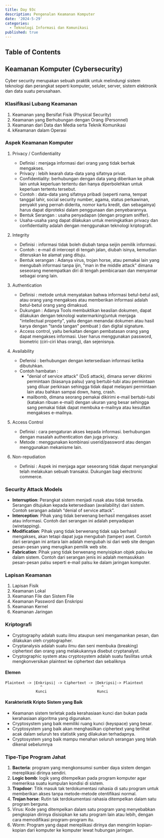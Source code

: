 ```yaml
---
title: Day 93c
description: Pengenalan Keamanan Komputer
date: '2024-5-29'
categories:
  - Teknologi Informasi dan Komunikasi
published: true
---
```


## Table of Contents

## Keamanan Komputer (Cybersecurity)

Cyber security merupakan sebuah praktik untuk melindungi sistem teknologi dan perangkat seperti komputer, seluler, server, sistem elektronik dan data suatu perusahaan.

### Klasifikasi Lubang Keamanan

1. Keamanan yang Bersifat Fisik (Physical Security)
2. Keamanan yang Berhubungan dengan Orang (Personnel)
3. Keamanan dari Data dan Media serta Teknik Komunikasi
4. kKeamanan dalam Operasi

### Aspek Keamanan Komputer

1. Privacy / Confidentiality

   - Definisi : menjaga informasi dari orang yang tidak berhak mengakses.
   - Privacy : lebih kearah data-data yang sifatnya privat.
   - Confidentiality: berhubungan dengan data yang diberikan ke pihak lain untuk keperluan tertentu dan hanya diperbolehkan untuk keperluan tertentu tersebut.
   - Contoh : data-data yang sifatnya pribadi (seperti nama, tempat tanggal lahir, social security number, agama, status perkawinan, penyakit yang pernah diderita, nomor kartu kredit, dan sebagainya) harus dapat diproteksi dalam penggunaan dan penyebarannya.
   - Bentuk Serangan : usaha penyadapan (dengan program sniffer).
   - Usaha-usaha yang dapat dilakukan untuk meningkatkan privacy dan confidentiality adalah dengan menggunakan teknologi kriptografi.

2. Integrity

   - Definisi : informasi tidak boleh diubah tanpa seijin pemilik informasi.
   - Contoh : e-mail di intercept di tengah jalan, diubah isinya, kemudian diteruskan ke alamat yang dituju.
   - Bentuk serangan : Adanya virus, trojan horse, atau pemakai lain yang mengubah informasi tanpa ijin, "man in the middle attack" dimana seseorang menempatkan diri di tengah pembicaraan dan menyamar sebagai orang lain.

3. Authentication

   - Definisi : metode untuk menyatakan bahwa informasi betul-betul asli, atau orang yang mengakses atau memberikan informasi adalah betul-betul orang yang dimaksud.
   - Dukungan : Adanya Tools membuktikan keaslian dokumen, dapat dilakukan dengan teknologi watermarking(untuk menjaga "intellectual property", yaitu dengan menandai dokumen atau hasil karya dengan "tanda tangan" pembuat ) dan digital signature.
   - Access control, yaitu berkaitan dengan pembatasan orang yang dapat mengakses informasi. User harus menggunakan password, biometric (ciri-ciri khas orang), dan sejenisnya.

4. Availability

   - Defenisi : berhubungan dengan ketersediaan informasi ketika dibutuhkan.
   - Contoh hambatan :
     - "denial of service attack" (DoS attack), dimana server dikirimi permintaan (biasanya palsu) yang bertubi-tubi atau permintaan yang diluar perkiraan sehingga tidak dapat melayani permintaan lain atau bahkan sampai down, hang, crash.
     - mailbomb, dimana seorang pemakai dikirimi e-mail bertubi-tubi (katakan ribuan e-mail) dengan ukuran yang besar sehingga sang pemakai tidak dapat membuka e-mailnya atau kesulitan mengakses e-mailnya.

5. Access Control

   - Definisi : cara pengaturan akses kepada informasi. berhubungan dengan masalah authentication dan juga privacy.
   - Metode : menggunakan kombinasi userid/password atau dengan menggunakan mekanisme lain.

6. Non-repudiation
   - Definisi : Aspek ini menjaga agar seseorang tidak dapat menyangkal telah melakukan sebuah transaksi. Dukungan bagi electronic commerce.

### Security Attack Models

- **Interruption**: Perangkat sistem menjadi rusak atau tidak tersedia. Serangan ditujukan kepada ketersediaan (availability) dari sistem. Contoh serangan adalah “denial of service attack”.
- **Interception**: Pihak yang tidak berwenang berhasil mengakses asset atau informasi. Contoh dari serangan ini adalah penyadapan (wiretapping).
- **Modification**: Pihak yang tidak berwenang tidak saja berhasil mengakses, akan tetapi dapat juga mengubah (tamper) aset. Contoh dari serangan ini antara lain adalah mengubah isi dari web site dengan pesan-pesan yang merugikan pemilik web site.
- **Fabrication**: Pihak yang tidak berwenang menyisipkan objek palsu ke dalam sistem. Contoh dari serangan jenis ini adalah memasukkan pesan-pesan palsu seperti e-mail palsu ke dalam jaringan komputer.

### Lapisan Keamanan

1. Lapisan Fisik
2. Keamanan Lokal
3. Keamanan File dan Sistem File
4. Keamanan Password dan Enskripsi
5. Keamanan Kernel
6. Keamanan Jaringan

### Kriptografi

- Cryptography adalah suatu ilmu ataupun seni mengamankan pesan, dan dilakukan oleh cryptographer.
- Cryptanalysis adalah suatu ilmu dan seni membuka (breaking) ciphertext dan orang yang melakukannya disebut cryptanalyst.
- Cryptographic system atau cryptosystem adalah suatu fasilitas untuk mengkonversikan plaintext ke ciphertext dan sebaliknya

#### Elemen

```
Plaintext -> |Enkripsi| -> Ciphertext -> |Dekripsi|-> Plaintext
                ^                           ^
              Kunci                       Kunci
```

#### Karakteristik Kripto Sistem yang Baik

- Keamanan sistem terletak pada kerahasiaan kunci dan bukan pada kerahasiaan algoritma yang digunakan.
- Cryptosystem yang baik memiliki ruang kunci (keyspace) yang besar.
- Cryptosystem yang baik akan menghasilkan ciphertext yang terlihat acak dalam seluruh tes statistik yang dilakukan terhadapnya.
- Cryptosystem yang baik mampu menahan seluruh serangan yang telah dikenal sebelumnya

### Tipe-Tipe Program Jahat

1. **Bacteria**: program yang mengkonsumsi sumber daya sistem dengan mereplikasi dirinya sendiri.
2. **Logic bomb**: logik yang ditempelkan pada program komputer agar memeriksa suatu kumpulan kondisi di sistem.
3. **Trapdoor**: Titik masuk tak terdokumentasi rahasia di satu program untuk memberikan akses tanpa metode-metode otentifikasi normal.
4. **Trojan horse**: Rutin tak terdokumentasi rahasia ditempelkan dalam satu program berguna.
5. Virus: Kode yang ditempelkan dalam satu program yang menyebabkan pengkopian dirinya disisipkan ke satu program lain atau lebih, dengan cara memodifikasi program-program itu.
6. Worm: Program yang dapat mereplikasi dirinya dan mengirim kopian-kopian dari komputer ke komputer lewat hubungan jaringan.
